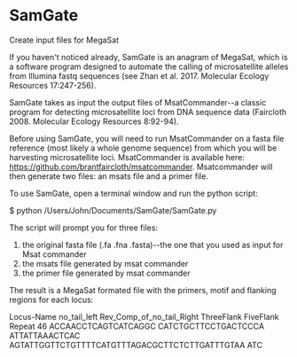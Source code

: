 # SamGate
Create input files for MegaSat

If you haven't noticed already, SamGate is an anagram of MegaSat, which is a software program designed to automate the calling of microsatellite alleles from Illumina fastq sequences (see Zhan et al. 2017. Molecular Ecology Resources 17:247-256).

SamGate takes as input the output files of MsatCommander--a classic program for detecting microsatellite loci from DNA sequence data (Faircloth 2008. Molecular Ecology Resources 8:92-94).

Before using SamGate, you will need to run MsatCommander on a fasta file reference (most likely a whole genome sequence) from which you will be harvesting microsatellite loci. MsatCommander is available here: https://github.com/brantfaircloth/msatcommander. Msatcommander will then generate two files: an msats file and a primer file.

To use SamGate, open a terminal window and run the python script:

$ python /Users/John/Documents/SamGate/SamGate.py

The script will prompt you for three files:

1) the original fasta file (.fa .fna .fasta)--the one that you used as input for Msat commander 
2) the msats file generated by msat commander
3) the primer file generated by msat commander

The result is a MegaSat formated file with the primers, motif and flanking regions for each locus:

Locus-Name	no_tail_left	Rev_Comp_of_no_tail_Right	ThreeFlank	FiveFlank	Repeat
46	ACCAACCTCAGTCATCAGGC	CATCTGCTTCCTGACTCCCA	ATTATTAAACTCAC	AGTATTGGTTCTGTTTTCATGTTTAGACGCTTCTCTTGATTTGTAA	ATC
